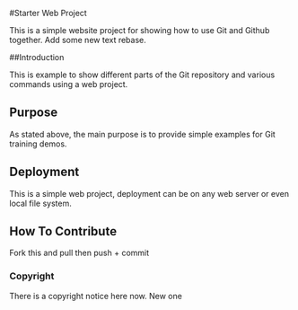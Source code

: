 #Starter Web Project

This is a simple website project for showing how to use Git and Github together. Add some new text rebase.

##Introduction

This is example to show different parts of the Git repository and various commands using a web project. 

## Purpose

As stated above, the main purpose is to provide simple examples for Git training demos.

## Deployment

This is a simple web project, deployment can be on any web server or even local file system.

## How To Contribute

Fork this and pull then push + commit

### Copyright

There is a copyright notice here now. New one